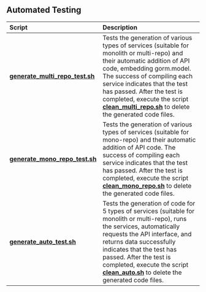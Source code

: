 ## Automated Testing

| Script  | Description  |
| :------ |:-------|
| [**generate_multi_repo_test.sh**](./generate_multi_repo_test.sh)  | Tests the generation of various types of services (suitable for monolith or multi-repo) and their automatic addition of API code, embedding gorm.model. The success of compiling each service indicates that the test has passed. After the test is completed, execute the script [**clean_multi_repo.sh**](./clean_multi_repo.sh) to delete the generated code files. |
| [**generate_mono_repo_test.sh**](./generate_mono_repo_test.sh)   | Tests the generation of various types of services (suitable for mono-repo) and their automatic addition of API code. The success of compiling each service indicates that the test has passed. After the test is completed, execute the script [**clean_mono_repo.sh**](./clean_mono_repo.sh) to delete the generated code files.                                                   |
| [**generate_auto_test.sh**](./generate_auto_test.sh) | Tests the generation of code for 5 types of services (suitable for monolith or multi-repo), runs the services, automatically requests the API interface, and returns data successfully indicates that the test has passed. After the test is completed, execute the script [**clean_auto.sh**](./clean_auto.sh) to delete the generated code files.                    |
